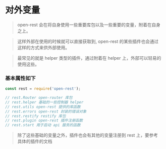 # 对外变量

> open-rest 会在将自身使用一些重要库包以及一些重要的变量，附着在自身之上。

> 这样外部在使用的时候就可以直接获取到, open-rest 的某些插件也会通过这样的方式来供外部使用。

> 最常见的就是 helper 类型的插件，通过附着在 helper 上，外部可以轻易的使用这些。

### 基本属性如下
```js
const rest = require('open-rest');

// rest.Router open-router 库包
// rest.helper 基础的一些控制器 helper
// rest.utils open-rest 提供的库函数
// rest.errors open-rest 封装的错误对象
// rest.restify restify 库包
// rest.plugin open-rest 插件注册函数
// rest.start 用于启动 api 服务的函数
```

> 除了这些基础的变量之外，插件也会有其他的变量注册到 rest 上，要参考具体的插件的文档
